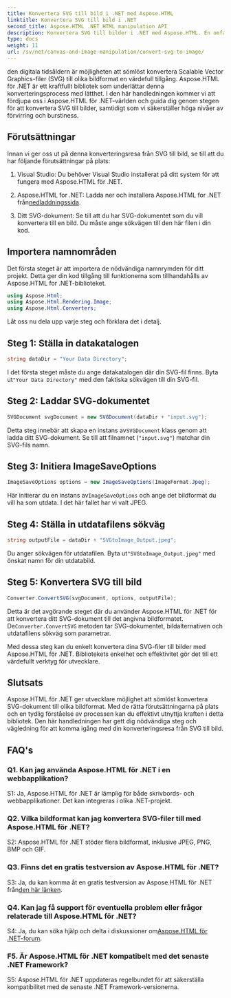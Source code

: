 ```yaml
---
title: Konvertera SVG till bild i .NET med Aspose.HTML
linktitle: Konvertera SVG till bild i .NET
second_title: Aspose.HTML .NET HTML manipulation API
description: Konvertera SVG till bilder i .NET med Aspose.HTML. En omfattande handledning för utvecklare. Förvandla enkelt SVG-dokument till JPEG-, PNG-, BMP- och GIF-format.
type: docs
weight: 11
url: /sv/net/canvas-and-image-manipulation/convert-svg-to-image/
---
```


den digitala tidsåldern är möjligheten att sömlöst konvertera Scalable Vector Graphics-filer (SVG) till olika bildformat en värdefull tillgång. Aspose.HTML för .NET är ett kraftfullt bibliotek som underlättar denna konverteringsprocess med lätthet. I den här handledningen kommer vi att fördjupa oss i Aspose.HTML för .NET-världen och guida dig genom stegen för att konvertera SVG till bilder, samtidigt som vi säkerställer höga nivåer av förvirring och burstiness.

## Förutsättningar

Innan vi ger oss ut på denna konverteringsresa från SVG till bild, se till att du har följande förutsättningar på plats:

1. Visual Studio: Du behöver Visual Studio installerat på ditt system för att fungera med Aspose.HTML för .NET.

2.  Aspose.HTML for .NET: Ladda ner och installera Aspose.HTML for .NET från[nedladdningssida](https://releases.aspose.com/html/net/).

3. Ditt SVG-dokument: Se till att du har SVG-dokumentet som du vill konvertera till en bild. Du måste ange sökvägen till den här filen i din kod.

## Importera namnområden


Det första steget är att importera de nödvändiga namnrymden för ditt projekt. Detta ger din kod tillgång till funktionerna som tillhandahålls av Aspose.HTML for .NET-biblioteket.

```csharp
using Aspose.Html;
using Aspose.Html.Rendering.Image;
using Aspose.Html.Converters;
```

Låt oss nu dela upp varje steg och förklara det i detalj.

## Steg 1: Ställa in datakatalogen

```csharp
string dataDir = "Your Data Directory";
```

 I det första steget måste du ange datakatalogen där din SVG-fil finns. Byta ut`"Your Data Directory"` med den faktiska sökvägen till din SVG-fil.

## Steg 2: Laddar SVG-dokumentet

```csharp
SVGDocument svgDocument = new SVGDocument(dataDir + "input.svg");
```

 Detta steg innebär att skapa en instans av`SVGDocument` klass genom att ladda ditt SVG-dokument. Se till att filnamnet (`"input.svg"`) matchar din SVG-fils namn.

## Steg 3: Initiera ImageSaveOptions

```csharp
ImageSaveOptions options = new ImageSaveOptions(ImageFormat.Jpeg);
```

 Här initierar du en instans av`ImageSaveOptions` och ange det bildformat du vill ha som utdata. I det här fallet har vi valt JPEG.

## Steg 4: Ställa in utdatafilens sökväg

```csharp
string outputFile = dataDir + "SVGtoImage_Output.jpeg";
```

 Du anger sökvägen för utdatafilen. Byta ut`"SVGtoImage_Output.jpeg"` med önskat namn för din utdatabild.

## Steg 5: Konvertera SVG till bild

```csharp
Converter.ConvertSVG(svgDocument, options, outputFile);
```

Detta är det avgörande steget där du använder Aspose.HTML för .NET för att konvertera ditt SVG-dokument till det angivna bildformatet. De`Converter.ConvertSVG` metoden tar SVG-dokumentet, bildalternativen och utdatafilens sökväg som parametrar.

Med dessa steg kan du enkelt konvertera dina SVG-filer till bilder med Aspose.HTML för .NET. Bibliotekets enkelhet och effektivitet gör det till ett värdefullt verktyg för utvecklare.

## Slutsats

Aspose.HTML för .NET ger utvecklare möjlighet att sömlöst konvertera SVG-dokument till olika bildformat. Med de rätta förutsättningarna på plats och en tydlig förståelse av processen kan du effektivt utnyttja kraften i detta bibliotek. Den här handledningen har gett dig nödvändiga steg och vägledning för att komma igång med din konverteringsresa från SVG till bild.

## FAQ's

### Q1. Kan jag använda Aspose.HTML för .NET i en webbapplikation?

S1: Ja, Aspose.HTML för .NET är lämplig för både skrivbords- och webbapplikationer. Det kan integreras i olika .NET-projekt.

### Q2. Vilka bildformat kan jag konvertera SVG-filer till med Aspose.HTML för .NET?

S2: Aspose.HTML för .NET stöder flera bildformat, inklusive JPEG, PNG, BMP och GIF.

### Q3. Finns det en gratis testversion av Aspose.HTML för .NET?

 S3: Ja, du kan komma åt en gratis testversion av Aspose.HTML för .NET från[den här länken](https://releases.aspose.com/).

### Q4. Kan jag få support för eventuella problem eller frågor relaterade till Aspose.HTML för .NET?

 S4: Ja, du kan söka hjälp och delta i diskussioner om[Aspose.HTML för .NET-forum](https://forum.aspose.com/).

### F5. Är Aspose.HTML för .NET kompatibelt med det senaste .NET Framework?

S5: Aspose.HTML för .NET uppdateras regelbundet för att säkerställa kompatibilitet med de senaste .NET Framework-versionerna.